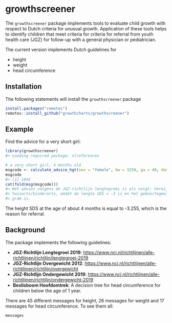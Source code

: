 
<!-- README.md is generated from README.Rmd. Please edit that file -->

# growthscreener

<!-- badges: start -->
<!-- badges: end -->

The `growthscreener` package implements tools to evaluate child growth
with respect to Dutch criteria for unusual growth. Application of these
tools helps to identify children that meet criteria for criteria for
referral from youth health care (JGZ) for follow-up with a general
physician or pediatrician.

The current version implements Dutch guidelines for

-   height
-   weight
-   head circumference

## Installation

The following statements will install the `growthscreener` package

``` r
install.packages("remotes")
remotes::install_github("growthcharts/growthscreener")
```

## Example

Find the advice for a very short girl:

``` r
library(growthscreener)
#> Loading required package: nlreferences

# a very short girl, 4 months old
msgcode <- calculate_advice_hgt(sex = "female", bw = 3250, ga = 40, dom1 = 134, y1 = 55)
msgcode
#> [1] 1045
cat(fold(msg(msgcode)))
#> Het advies volgens de JGZ-richtlijn lengtegroei is als volgt: Verwijzen naar
#> huisarts/kinderarts, omdat de lengte SDS < -3 is en het geboortegewicht >= 2500
#> gram is.
```

The height SDS at the age of about 4 months is equal to -3.255, which is
the reason for referral.

## Background

The package implements the following guidelines:

-   **JGZ-Richtlijn Lengtegroei 2019**:
    <https://www.ncj.nl/richtlijnen/alle-richtlijnen/richtlijn/lengtegroei-2019>
-   **JGZ-Richtlijn Overgewicht 2012**:
    <https://www.ncj.nl/richtlijnen/alle-richtlijnen/richtlijn/overgewicht>
-   **JGZ-Richtlijn Ondergewicht 2019**:
    <https://www.ncj.nl/richtlijnen/alle-richtlijnen/richtlijn/ondergewicht-2019>
-   **Beslisboom Hoofdomtrek**: A decision tree for head circumference
    for children below the age of 1 year.

There are 45 different messages for height, 26 messages for weight and
17 messages for head circumference. To see them all:

``` r
messages
```
